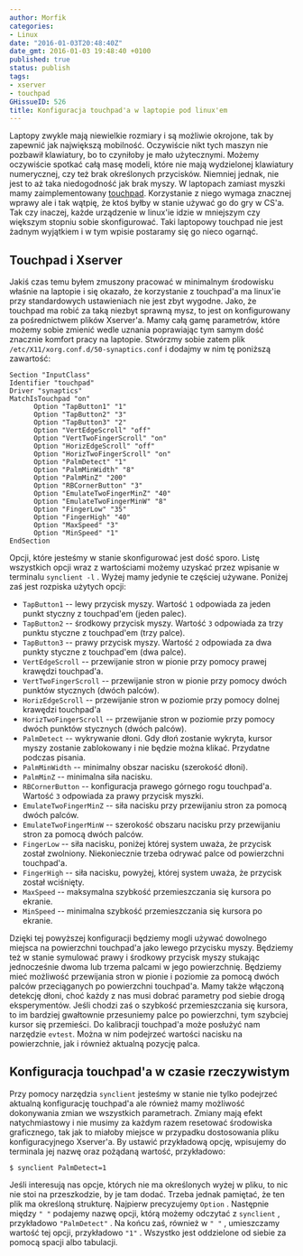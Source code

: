 ```yaml
---
author: Morfik
categories:
- Linux
date: "2016-01-03T20:48:40Z"
date_gmt: 2016-01-03 19:48:40 +0100
published: true
status: publish
tags:
- xserver
- touchpad
GHissueID: 526
title: Konfiguracja touchpad'a w laptopie pod linux'em
---
```


Laptopy zwykle mają niewielkie rozmiary i są możliwie okrojone, tak by zapewnić jak największą
mobilność. Oczywiście nikt tych maszyn nie pozbawił klawiatury, bo to czyniłoby je mało użytecznymi.
Możemy oczywiście spotkać całą masę modeli, które nie mają wydzielonej klawiatury numerycznej, czy
też brak określonych przycisków. Niemniej jednak, nie jest to aż taka niedogodność jak brak myszy. W
laptopach zamiast myszki mamy zaimplementowany [touchpad](https://pl.wikipedia.org/wiki/Touchpad).
Korzystanie z niego wymaga znacznej wprawy ale i tak wątpię, że ktoś byłby w stanie używać go do gry
w CS'a. Tak czy inaczej, każde urządzenie w linux'ie idzie w mniejszym czy większym stopniu sobie
skonfigurować. Taki laptopowy touchpad nie jest żadnym wyjątkiem i w tym wpisie postaramy się go
nieco ogarnąć.

<!--more-->
## Touchpad i Xserver

Jakiś czas temu byłem zmuszony pracować w minimalnym środowisku właśnie na laptopie i się okazało,
że korzystanie z touchpad'a ma linux'ie przy standardowych ustawieniach nie jest zbyt wygodne.
Jako, że touchpad ma robić za taką niezbyt sprawną mysz, to jest on konfigurowany za pośrednictwem
plików Xserver'a. Mamy całą gamę parametrów, które możemy sobie zmienić wedle uznania poprawiając
tym samym dość znacznie komfort pracy na laptopie. Stwórzmy sobie zatem plik
`/etc/X11/xorg.conf.d/50-synaptics.conf` i dodajmy w nim tę poniższą zawartość:

    Section "InputClass"
    Identifier "touchpad"
    Driver "synaptics"
    MatchIsTouchpad "on"
          Option "TapButton1" "1"
          Option "TapButton2" "3"
          Option "TapButton3" "2"
          Option "VertEdgeScroll" "off"
          Option "VertTwoFingerScroll" "on"
          Option "HorizEdgeScroll" "off"
          Option "HorizTwoFingerScroll" "on"
          Option "PalmDetect" "1"
          Option "PalmMinWidth" "8"
          Option "PalmMinZ" "200"
          Option "RBCornerButton" "3"
          Option "EmulateTwoFingerMinZ" "40"
          Option "EmulateTwoFingerMinW" "8"
          Option "FingerLow" "35"
          Option "FingerHigh" "40"
          Option "MaxSpeed" "3"
          Option "MinSpeed" "1"
    EndSection

Opcji, które jesteśmy w stanie skonfigurować jest dość sporo. Listę wszystkich opcji wraz z
wartościami możemy uzyskać przez wpisanie w terminalu `synclient -l` . Wyżej mamy jedynie te
częściej używane. Poniżej zaś jest rozpiska użytych opcji:

  - `TapButton1` -- lewy przycisk myszy. Wartość `1` odpowiada za jeden punkt styczny z touchpad'em
    (jeden palec).
  - `TapButton2` -- środkowy przycisk myszy. Wartość `3` odpowiada za trzy punktu styczne z
    touchpad'em (trzy palce).
  - `TapButton3` -- prawy przycisk myszy. Wartość `2` odpowiada za dwa punkty styczne z touchpad'em
    (dwa palce).
  - `VertEdgeScroll` -- przewijanie stron w pionie przy pomocy prawej krawędzi touchpad'a.
  - `VertTwoFingerScroll` -- przewijanie stron w pionie przy pomocy dwóch punktów stycznych (dwóch
    palców).
  - `HorizEdgeScroll` -- przewijanie stron w poziomie przy pomocy dolnej krawędzi touchpad'a
  - `HorizTwoFingerScroll` -- przewijanie stron w poziomie przy pomocy dwóch punktów stycznych
    (dwóch palców).
  - `PalmDetect` -- wykrywanie dłoni. Gdy dłoń zostanie wykryta, kursor myszy zostanie zablokowany i
    nie będzie można klikać. Przydatne podczas pisania.
  - `PalmMinWidth` -- minimalny obszar nacisku (szerokość dłoni).
  - `PalmMinZ` -- minimalna siła nacisku.
  - `RBCornerButton` -- konfiguracja prawego górnego rogu touchpad'a. Wartość `3` odpowiada za prawy
    przycisk myszki.
  - `EmulateTwoFingerMinZ` -- siła nacisku przy przewijaniu stron za pomocą dwóch palców.
  - `EmulateTwoFingerMinW` -- szerokość obszaru nacisku przy przewijaniu stron za pomocą dwóch
    palców.
  - `FingerLow` -- siła nacisku, poniżej której system uważa, że przycisk został zwolniony.
    Niekoniecznie trzeba odrywać palce od powierzchni touchpad'a.
  - `FingerHigh` -- siła nacisku, powyżej, której system uważa, że przycisk został wciśnięty.
  - `MaxSpeed` -- maksymalna szybkość przemieszczania się kursora po ekranie.
  - `MinSpeed` -- minimalna szybkość przemieszczania się kursora po ekranie.

Dzięki tej powyższej konfiguracji będziemy mogli używać dowolnego miejsca na powierzchni touchpad'a
jako lewego przycisku myszy. Będziemy też w stanie symulować prawy i środkowy przycisk myszy
stukając jednocześnie dwoma lub trzema palcami w jego powierzchnię. Będziemy mieć możliwość
przewijania stron w pionie i poziomie za pomocą dwóch palców przeciąganych po powierzchni
touchpad'a. Mamy także włączoną detekcję dłoni, choć każdy z nas musi dobrać parametry pod siebie
drogą eksperymentów. Jeśli chodzi zaś o szybkość przemieszczania się kursora, to im bardziej
gwałtownie przesuniemy palce po powierzchni, tym szybciej kursor się przemieści. Do kalibracji
touchpad'a może posłużyć nam narzędzie `evtest`. Można w nim podejrzeć wartości nacisku na
powierzchnie, jak i również aktualną pozycję palca.

## Konfiguracja touchpad'a w czasie rzeczywistym

Przy pomocy narzędzia `synclient` jesteśmy w stanie nie tylko podejrzeć aktualną konfigurację
touchpad'a ale również mamy możliwość dokonywania zmian we wszystkich parametrach. Zmiany mają efekt
natychmiastowy i nie musimy za każdym razem resetować środowiska graficznego, tak jak to miałoby
miejsce w przypadku dostosowania pliku konfiguracyjnego Xserver'a. By ustawić przykładową opcję,
wpisujemy do terminala jej nazwę oraz pożądaną wartość, przykładowo:

    $ synclient PalmDetect=1

Jeśli interesują nas opcje, których nie ma określonych wyżej w pliku, to nic nie stoi na
przeszkodzie, by je tam dodać. Trzeba jednak pamiętać, że ten plik ma określoną strukturę. Najpierw
precyzujemy `Option` . Następnie między `" "` podajemy nazwę opcji, którą możemy odczytać z
`synclient` , przykładowo `"PalmDetect"` . Na końcu zaś, również w `" "` , umieszczamy wartość tej
opcji, przykładowo `"1"` . Wszystko jest oddzielone od siebie za pomocą spacji albo tabulacji.
